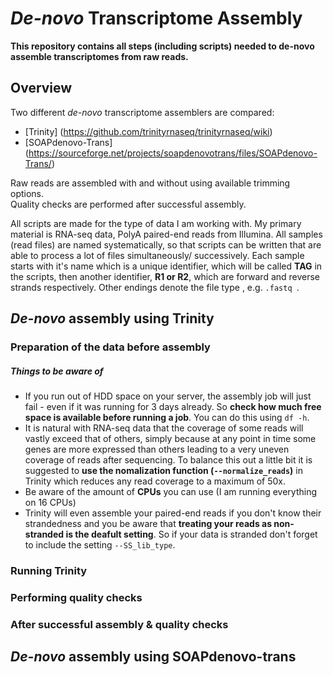 # *De-novo* Transcriptome Assembly 

**This repository contains all steps (including scripts) needed to de-novo assemble transcriptomes from raw reads.**
 
## Overview
 
 Two different _de-novo_ transcriptome assemblers are compared:
 * [Trinity] (https://github.com/trinityrnaseq/trinityrnaseq/wiki) 
 * [SOAPdenovo-Trans] (https://sourceforge.net/projects/soapdenovotrans/files/SOAPdenovo-Trans/)    

Raw reads are assembled with and without using available trimming options.  
Quality checks are performed after successful assembly.  

All scripts are made for the type of data I am working with. My primary material is RNA-seq data, PolyA paired-end reads from Illumina. All samples (read files) are named systematically, so that scripts can be written that are able to process a lot of files simultaneously/ successively.  Each sample starts with it's name which is a unique identifier, which will be called **TAG** in the scripts, then another identifier, **R1 or R2**, which are forward and reverse strands respectively. Other endings denote the file type , e.g. `.fastq `.  

## *De-novo* assembly using Trinity

### Preparation of the data before assembly

##### Things to be aware of
  * If you run out of HDD space  on your server, the assembly job will just fail - even if it was running for 3 days already. So **check how much free space is available before running a job**. You can do this using `df -h`. 
  * It is natural with RNA-seq data that the coverage of some reads will vastly exceed that of others, simply because at any point in time some genes are more expressed than others leading to a very uneven coverage  of reads after sequencing. To balance this out a little bit it is suggested to **use the nomalization function (`--normalize_reads`)** in Trinity which reduces any read coverage to a maximum of 50x.
  * Be aware of the amount of **CPUs** you can use (I am running everything on 16 CPUs)
  * Trinity will even assemble your paired-end reads if you don't know their strandedness and you be aware that **treating your reads as non-stranded is the deafult setting**. So if your data is stranded don't forget to include the setting `--SS_lib_type`.  

### Running Trinity

### Performing quality checks

### After successful assembly & quality checks
 
## *De-novo* assembly using SOAPdenovo-trans
 
